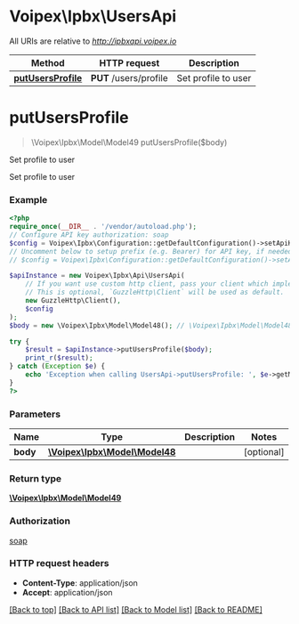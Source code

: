 # Voipex\Ipbx\UsersApi

All URIs are relative to *http://ipbxapi.voipex.io*

Method | HTTP request | Description
------------- | ------------- | -------------
[**putUsersProfile**](UsersApi.md#putusersprofile) | **PUT** /users/profile | Set profile to user

# **putUsersProfile**
> \Voipex\Ipbx\Model\Model49 putUsersProfile($body)

Set profile to user

Set profile to user

### Example
```php
<?php
require_once(__DIR__ . '/vendor/autoload.php');
// Configure API key authorization: soap
$config = Voipex\Ipbx\Configuration::getDefaultConfiguration()->setApiKey('Authorization', 'YOUR_API_KEY');
// Uncomment below to setup prefix (e.g. Bearer) for API key, if needed
// $config = Voipex\Ipbx\Configuration::getDefaultConfiguration()->setApiKeyPrefix('Authorization', 'Bearer');

$apiInstance = new Voipex\Ipbx\Api\UsersApi(
    // If you want use custom http client, pass your client which implements `GuzzleHttp\ClientInterface`.
    // This is optional, `GuzzleHttp\Client` will be used as default.
    new GuzzleHttp\Client(),
    $config
);
$body = new \Voipex\Ipbx\Model\Model48(); // \Voipex\Ipbx\Model\Model48 | 

try {
    $result = $apiInstance->putUsersProfile($body);
    print_r($result);
} catch (Exception $e) {
    echo 'Exception when calling UsersApi->putUsersProfile: ', $e->getMessage(), PHP_EOL;
}
?>
```

### Parameters

Name | Type | Description  | Notes
------------- | ------------- | ------------- | -------------
 **body** | [**\Voipex\Ipbx\Model\Model48**](../Model/Model48.md)|  | [optional]

### Return type

[**\Voipex\Ipbx\Model\Model49**](../Model/Model49.md)

### Authorization

[soap](../../README.md#soap)

### HTTP request headers

 - **Content-Type**: application/json
 - **Accept**: application/json

[[Back to top]](#) [[Back to API list]](../../README.md#documentation-for-api-endpoints) [[Back to Model list]](../../README.md#documentation-for-models) [[Back to README]](../../README.md)

